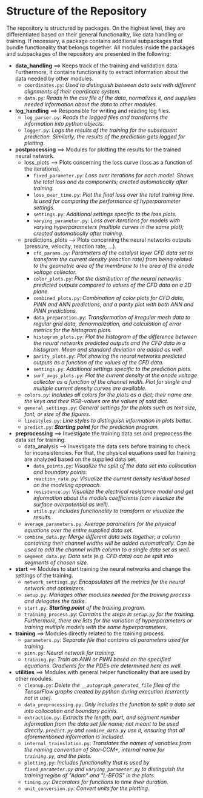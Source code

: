 # Structure of the Repository
The repository is structured by packages. On the highest level, they are differentiated based on their general 
functionality, like data handling or training. If necessary, a package contains additional subpackages that bundle
functionality that belongs together. All modules inside the packages and subpackages of the repository are presented 
in the following:
- **data_handling** ==> Keeps track of the training and validation data. Furthermore, it contains functionality to
extract information about the data needed by other modules.
  - `coordinates.py`: *Used to distinguish between data sets with different alignments of their coordinate system.*
  - `data.py`: *Reads in the csv file of the data, normalizes it, and supplies needed information about the data to 
  other modules.*
- **log_handling** ==> Responsible for writing and reading log files.
  - `log_parser.py`: *Reads the logged files and transforms the information into python objects.*
  - `logger.py`: *Logs the results of the training for the subsequent prediction. Similarly, the results of the
  prediction gets logged for plotting.*
- **postprocessing** ==> Modules for plotting the results for the trained neural network.
  - loss_plots --> Plots concerning the loss curve (loss as a function of the iterations).
    - `fixed_parameter.py`: *Loss over iterations for each model. Shows the total loss and its components; created
    automatically after training.* 
    - `loss_over_time.py`: *Plot the final loss over the total training time. Is used for comparing the performance
    of hyperparameter settings.*
    - `settings.py`: *Additional settings specific to the loss plots.*
    - `varying_parameter.py`: *Loss over iterations for models with varying hyperparameters (multiple curves in the
    same plot); created automatically after training.*
  - predictions_plots --> Plots concerning the neural networks outputs (pressure, velocity, reaction rate, ...).
    - `cfd_params.py`: *Parameters of the catalyst layer CFD data set to transform the current density
    (reaction rate) from being related to the geometric area of the membrane to the area of the anode voltage
    collector.*
    - `color_plots.py`: *Plot the distribution of the neural networks predicted outputs compared to values of the
    CFD data on a 2D plane.*
    - `combined_plots.py`: *Combination of color plots for CFD data, PINN and ANN predictions, and a parity plot
    with both ANN and PINN predictions.*
    - `data_preparation.py`: *Transformation of irregular mesh data to regular grid data, denormalization, and
    calculation of error metrics for the histogram plots.*
    - `histogram_plots.py`: *Plot the histogram of the difference between the neural networks predicted outputs
    and the CFD data in a histogram. Mean and standard deviation are added as well.*
    - `parity_plots.py`: *Plot showing the neural networks predicted outputs as a function of the values of the
    CFD data.*
    - `settings.py`: *Additional settings specific to the prediction plots.*
    - `surf_avgs_plots.py`: *Plot the current density at the anode voltage collector as a function of the
    channel width. Plot for single and multiple current density curves are available.*
  - `colors.py`: *Includes all colors for the plots as a dict; their name are the keys and their
  RGB-values are the values of said dict.*
  - `general_settings.py`: *General settings for the plots such as text size, font, or size of the
  figures.*
  - `linestyles.py`: *Line styles to distinguish information in plots better.*
  - `predict.py`: ***Starting point** for the prediction program.*
- **preprocessing** ==> Investigate the training data set and preprocess the data set for training.
  - data_analysis --> Investigate the data sets before training to check for inconsistencies. For that, the physical 
  equations used for training are analyzed based on the supplied data set.
    - `data_points.py`: *Visualize the split of the data set into collocation and boundary points.*
    - `reaction_rate.py`: *Visualize the current density residual based on the modeling approach.*
    - `resistance.py`: *Visualize the electrical resistance model and get information about the
    models coefficients (can visualize the surface overpotential as well).*
    - `utils.py`: *Includes functionality to transform or visualize the results.*
  - `average_parameters.py`: *Average parameters for the physical equations over the entire supplied data
  set.*
  - `combine_data.py`: *Merge different data sets together; a column containing their channel widths will
  be added automatically. Can be used to add the channel width column to a single data set as well.*
  - `segment_data.py`: *Data sets (e.g. CFD data) can be split into segments of chosen size.*
- **start** ==> Modules to start training the neural networks and change the settings of the training.
  - `network_settings.py`: *Encapsulates all the metrics for the neural network and optimizers.*
  - `setup.py`: *Manages other modules needed for the training process and delegates the tasks.*
  - `start.py`: ***Starting point** of the training program.*
  - `training_process.py`: *Contains the steps in `setup.py` for the training. Furthermore, there are lists for the 
  variation of hyperparameters or training multiple models with the same hyperparameters.*
- **training** ==> Modules directly related to the training process.
  - `parameters.py`: *Separate file that contains all parameters used for training.*
  - `pinn.py`: *Neural network for training.*
  - `training.py`: *Train an ANN or PINN based on the specified equations. Gradients for the PDEs are determined here as 
  well.*
- **utilities** ==> Modules with general helper functionality that are used by other modules.
  - `cleanup.py`: *Delete the `__autograph_generated_file` files of the TensorFlow graphs created by python during 
  execution (currently not in use).*
  - `data_preprocessing.py`: *Only includes the function to split a data set into collocation and boundary points.*
  - `extraction.py`: *Extracts the length, part, and segment number information from the data set file name; not meant
  to be used directly. `predict.py` and `combine_data.py` use it, ensuring that all aforementioned information is
  included.*
  - `internal_trainslation.py`: *Translates the names of variables from the naming convention of *Star-CCM+*, internal 
  name for `training.py`, and the plots.*
  - `plotting.py`: *Includes functionality that is used by `fixed_parameter.py` and `varying_parameter.py` to 
  distinguish the training region of "Adam" and "L-BFGS" in the plots.*
  - `timing.py`: *Decorators for functions to time their duration.*
  - `unit_conversion.py`: *Convert units for the plotting.*

